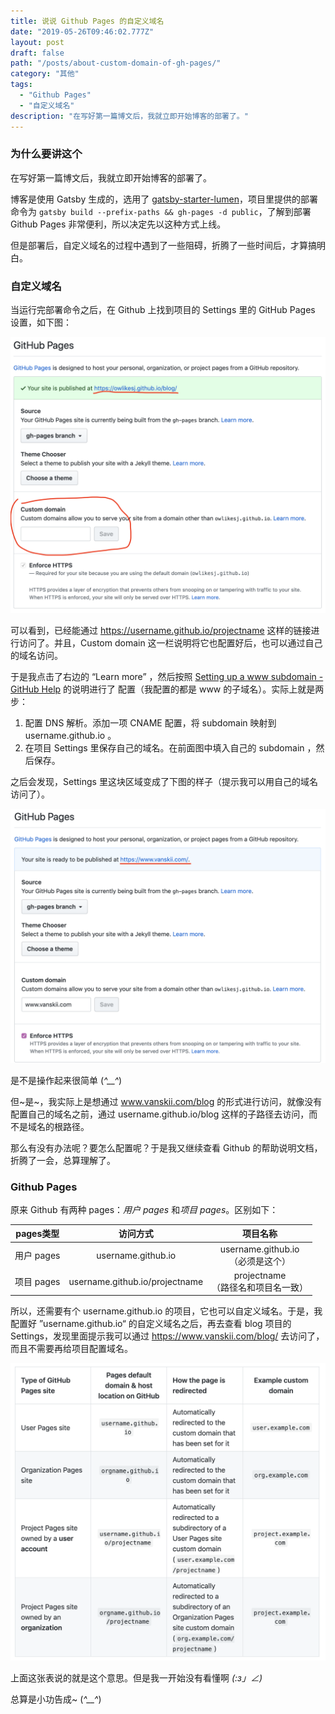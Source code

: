 ```yaml
---
title: 说说 Github Pages 的自定义域名
date: "2019-05-26T09:46:02.777Z"
layout: post
draft: false
path: "/posts/about-custom-domain-of-gh-pages/"
category: "其他"
tags:
  - "Github Pages"
  - "自定义域名"
description: "在写好第一篇博文后，我就立即开始博客的部署了。"
---
```


### 为什么要讲这个

在写好第一篇博文后，我就立即开始博客的部署了。

博客是使用 Gatsby 生成的，选用了 [gatsby-starter-lumen](https://www.gatsbyjs.org/starters/alxshelepenok/gatsby-starter-lumen/)，项目里提供的部署命令为 `gatsby build --prefix-paths && gh-pages -d public`，了解到部署 Github Pages 非常便利，所以决定先以这种方式上线。

但是部署后，自定义域名的过程中遇到了一些阻碍，折腾了一些时间后，才算搞明白。

### 自定义域名

当运行完部署命令之后，在 Github 上找到项目的 Settings 里的 GitHub Pages 设置，如下图：

![gh-pages-settings_before](./gh-pages-settings_before.png)

可以看到，已经能通过 https://username.github.io/projectname 这样的链接进行访问了。并且，Custom domain 这一栏说明将它也配置好后，也可以通过自己的域名访问。

于是我点击了右边的 “Learn more” ，然后按照 [Setting up a www subdomain - GitHub Help](https://help.github.com/en/articles/setting-up-a-www-subdomain) 的说明进行了 配置（我配置的都是 www 的子域名）。实际上就是两步：

1.  配置 DNS 解析。添加一项 CNAME 配置，将 subdomain 映射到 username.github.io 。
2. 在项目 Settings 里保存自己的域名。在前面图中填入自己的 subdomain ，然后保存。

之后会发现，Settings 里这块区域变成了下图的样子（提示我可以用自己的域名访问了）。

![gh-pages-settings_after](./gh-pages-settings_after.png)

是不是操作起来很简单 (*^__^*)

但~是~，我实际上是想通过 www.vanskii.com/blog 的形式进行访问，就像没有配置自己的域名之前，通过 username.github.io/blog 这样的子路径去访问，而不是域名的根路径。

那么有没有办法呢？要怎么配置呢？于是我又继续查看 Github 的帮助说明文档，折腾了一会，总算理解了。

### Github Pages

原来 Github 有两种 pages：*用户 pages* 和*项目 pages*。区别如下：

| pages类型 | 访问方式 | 项目名称 |
| :----------: | :----------: | :----------: |
| 用户 pages | username.github.io | username.github.io <br>（必须是这个） |
| 项目 pages | username.github.io/projectname | projectname <br>（路径名和项目名一致） |

所以，还需要有个 username.github.io 的项目，它也可以自定义域名。于是，我配置好 ”username.github.io“ 的自定义域名之后，再去查看 blog 项目的 Settings，发现里面提示我可以通过 https://www.vanskii.com/blog/ 去访问了，而且不需要再给项目配置域名。

![Custom domain redirects for GitHub Pages sites - GitHub Help](./custom-domain-redirects_table.png)

上面这张表说的就是这个意思。但是我一开始没有看懂啊 _(:з」∠)_

总算是小功告成~ (*^__^*)
